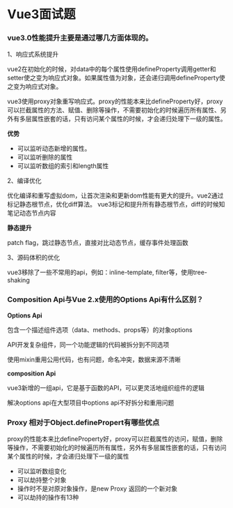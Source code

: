 # Vue3面试题

### vue3.0性能提升主要是通过哪几方面体现的。

1、响应式系统提升

vue2在初始化的时候，对data中的每个属性使用defineProperty调用getter和setter使之变为响应式对象。如果属性值为对象，还会递归调用defineProperty使之变为响应式对象。

vue3使用proxy对象重写响应式。proxy的性能本来比defineProperty好，proxy可以拦截属性的方法、赋值、删除等操作，不需要初始化的时候遍历所有属性、另外有多层属性嵌套的话，只有访问某个属性的时候，才会递归处理下一级的属性。

**优势**

- 可以监听动态新增的属性。
- 可以监听删除的属性
- 可以监听数组的索引和length属性

2、编译优化

优化编译和重写虚拟dom，让首次渲染和更新dom性能有更大的提升。vue2通过标记静态根节点，优化diff算法。 vue3标记和提升所有静态根节点，diff的时候知笔记动态节点内容

**静态提升**

patch flag，跳过静态节点，直接对比动态节点，缓存事件处理函数

3、源码体积的优化

vue3移除了一些不常用的api，例如：inline-template, filter等，使用tree-shaking

### Composition Api与Vue 2.x使用的Options Api有什么区别？

**Options Api**

包含一个描述组件选项（data、methods、props等）的对象options

API开发复杂组件，同一个功能逻辑的代码被拆分到不同选项

使用mixin重用公用代码，也有问题，命名冲突，数据来源不清晰

**composition Api**

vue3新增的一组api，它是基于函数的API，可以更灵活地组织组件的逻辑

解决options api在大型项目中options api不好拆分和重用问题

### Proxy 相对于Object.definePropert有哪些优点

proxy的性能本来比defineProperty好，proxy可以拦截属性的访问，赋值，删除等操作，不需要初始化的时候遍历所有属性，另外有多层属性嵌套的话，只有访问某个属性的时候，才会递归处理下一级的属性

- 可以监听数组变化
- 可以劫持整个对象
- 操作时不是对原对象操作，是new Proxy 返回的一个新对象
- 可以劫持的操作有13种



